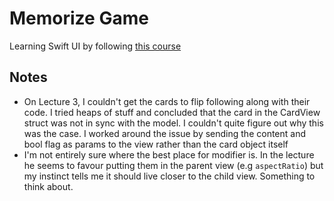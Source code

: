 # Memorize Game

Learning Swift UI by following [this course](https://cs193p.sites.stanford.edu)

## Notes

- On Lecture 3, I couldn't get the cards to flip following along with their code. I tried heaps of stuff and concluded that the
  card in the CardView struct was not in sync with the model. I couldn't quite figure out why this was the case. I worked around
  the issue by sending the content and bool flag as params to the view rather than the card object itself
- I'm not entirely sure where the best place for modifier is. In the lecture he seems to favour putting them in the parent view (e.g 
  `aspectRatio`) but my instinct tells me it should live closer to the child view. Something to think about. 
